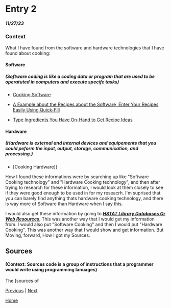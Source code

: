 # Entry 2
##### 11/27/23
### Context

What I have found from the software and hardware technologies that I have found about cooking: 

#### Software  
##### (Software coding is like a coding data or program that are used to be operatuted in computers and execute specifc tasks)

* [Cooking Software](https://www.dvo.com/cooking-software.html)  

* [A Example about the Recipes about the Software, Enter Your Recipes Easily Using Quick-Fill](https://www.dvo.com/organizing-recipes.php)  

* [Type Ingredients You Have On-Hand to Get Recipe Ideas](https://www.dvo.com/recipes-on-hand.php)  

#### Hardware  
##### (Hardware is external and internal devices and equipements that you could peform the input, output, storage, communication, and processing.) 

* [Cooking Hardware](

How I found these informations were by searching up like "Software Cooking technology" and "Hardware Cooking technology", and then after trying to research for these information, I would look at them closely to see if they were good enough to be used in for my reseacrh. I'm suprised that you can barely find anything thats hardware cooking technology, and there is way more of Software than Hardware when I say this. 

I would also get these information by going to ***[HSTAT Library Databases Or Web Resources](https://sites.google.com/hstat.org/hstat-library/home)***, This was another way that I would get my information from. I would also put "Software Cooking" and then I would put "Hardware Cooking". This was another way that I would show and get information. But Moving, forward, How I got my Sources.

## Sources  
#### (Context: Sources code is a group of instructions that a programmer would write using programming lanuages)

The [sources of




[Previous](entry01.md) | [Next](entry03.md)

[Home](../README.md)
